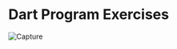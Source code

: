 # Dart Program Exercises 

![Capture](https://user-images.githubusercontent.com/79714111/129017673-6ea4f967-e153-4a3b-907f-e39549992805.PNG)
